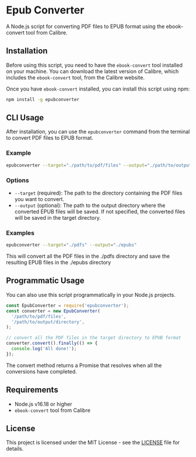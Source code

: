 # Epub Converter

A Node.js script for converting PDF files to EPUB format using the ebook-convert tool from Calibre.

## Installation

Before using this script, you need to have the `ebook-convert` tool installed on your machine. You can download the latest version of Calibre, which includes the `ebook-convert` tool, from the Calibre website.

Once you have `ebook-convert` installed, you can install this script using npm:

```bash
npm install -g epubconverter
```

## CLI Usage

After installation, you can use the `epubconverter` command from the terminal to convert PDF files to EPUB format.

### Example

```bash
epubconverter --target="./path/to/pdf/files" --output="./path/to/output/directory"
```

### Options

- `--target` (required): The path to the directory containing the PDF files you want to convert.
- `--output` (optional): The path to the output directory where the converted EPUB files will be saved. If not specified, the converted files will be saved in the target directory.

### Examples

```bash
epubconverter --target="./pdfs" --output="./epubs"
```

This will convert all the PDF files in the ./pdfs directory and save the resulting EPUB files in the ./epubs directory

## Programmatic Usage

You can also use this script programmatically in your Node.js projects.

```javascript
const EpubConverter = require('epubconverter');
const converter = new EpubConverter(
  '/path/to/pdf/files',
  '/path/to/output/directory',
);

// convert all the PDF files in the target directory to EPUB format
converter.convert().finally(() => {
  console.log('All done!');
});
```

The convert method returns a Promise that resolves when all the conversions have completed.

## Requirements

- Node.js v16.18 or higher
- `ebook-convert` tool from Calibre

## License

This project is licensed under the MIT License - see the [LICENSE](https://github.com/timursevimli/epubconventer/blob/main/LICENSE) file for details.

